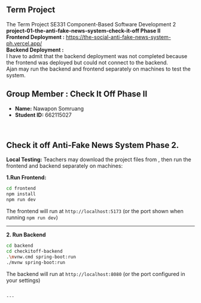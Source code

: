 ## Term Project
The Term Project SE331 Component-Based Software Development 2<br>
**project-01-the-anti-fake-news-system-check-it-off Phase II** <br>
**Frontend Deployment :** https://the-social-anti-fake-news-system-ph.vercel.app/ <br>
**Backend Deployment :**  <br> I have to admit that the backend deployment was not completed because the frontend was deployed but could not connect to the backend. <br>
Ajan may run the backend and frontend separately on machines to test the system.
<br>

## Group Member : Check It Off Phase II
- **Name:** Nawapon Somruang  
- **Student ID:** 662115027  
<br>

## Check it off Anti-Fake News System Phase 2.
**Local Testing:** Teachers may download the project files from , then run the frontend and backend separately on machines:
<br>

**1.Run Frontend:**  
```bash
cd frontend
npm install
npm run dev
```

The frontend will run at `http://localhost:5173` (or the port shown when running `npm run dev`)

---

**2. Run Backend**
```bash
cd backend
cd checkitoff-backend
.\mvnw.cmd spring-boot:run
./mvnw spring-boot:run
````
The backend will run at `http://localhost:8080` (or the port configured in your settings)
```

---

